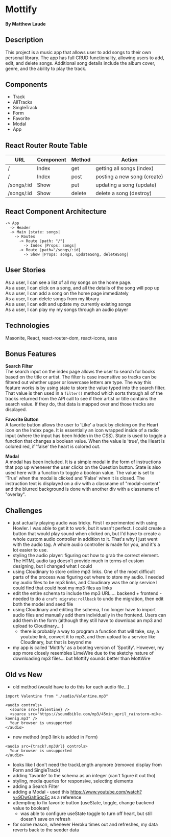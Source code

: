 # Mottify
#### By Matthew Laude

## Description
This project is a music app that allows user to add songs to their own personal library. The app has full CRUD functionality, allowing users to add, edit, and delete songs. Additional song details include the album cover, genre, and the ability to play the track. 

## Components
- Track
- AllTracks
- SingleTrack
- Form
- Favorite
- Modal
- App

## React Router Route Table
| URL | Component | Method | Action |
|-----|-----------|--------|--------|
| / | Index | get | getting all songs (index)||
| / | Index | post | posting a new song (create) |
| /songs/:id | Show | put | updating a song (update) |
| /songs/:id | Show | delete | delete a song (destroy) |

## React Component Architecture
```
-> App
  -> Header
  -> Main |state: songs|
    -> Routes
      -> Route |path: "/"|
        -> Index |Props: songs|
      -> Route |path="/songs/:id|
        -> Show |Props: songs, updateSong, deleteSong|
```

## User Stories
As a user, I can see a list of all my songs on the home page. \
As a user, I can click on a song, and all the details of the song will pop up \
As a user, I can add a song on the home page immediately \
As a user, I can delete songs from my library \
As a user, I can edit and update my currently existing songs \
As a user, I can play my my songs through an audio player 

## Technologies
Masonite, React, react-router-dom, react-icons, sass

## Bonus Features
**Search Filter** \
The search input on the index page allows the user to search for books based on the title or artist. The filter is case insensitive so tracks can be filtered out whether upper or lowercase letters are type. The way this feature works is by using state to store the value typed into the search filter. That value is then used in a `filter()` method which sorts through all of the tracks returned from the API call to see if their artist or title contains the search value. If they do, that data is mapped over and those tracks are displayed.

**Favorite Button** \
A favorite button allows the user to 'Like' a track by clicking on the Heart icon on the Index page. It is essentially an icon wrapped inside of a radio input (where the input has been hidden in the CSS). State is used to toggle a function that changes a boolean value. When the value is 'true', the Heart is colored red, if 'false' the heart is colored out. 

**Modal** \
A modal has been included. It is a simple modal in the form of instructions that pop up whenever the user clicks on the Question button. State is also used here with a function to toggle a boolean value. The value is set to 'True' when the modal is clicked and 'False' when it is closed. The instruction text is displayed on a div with a classname of "modal-content" and the blurred background is done with another div with a classname of "overlay". 

## Challenges
- just actually playing audio was tricky. First I experimented with using Howler. I was able to get it to work, but it wasn't perfect. I could create a button that would play sound when clicked on, but I'd have to create a whole custom audio controller in addition to it. That's why I just went with the audio tag. A whole audio controller is made for you, and it's a lot easier to use. 
- styling the audio player: figuring out how to grab the correct element. The HTML audio tag doesn't provide much in terms of custom designing, but I changed what I could 
- using Cloudinary to store online mp3 links. One of the most difficult parts of the process was figuring out where to store my audio. I needed my audio files to be mp3 links, and Cloudinary was the only service I could find that could host my mp3 files as links
- edit the entire schema to include the mp3 URL.... backend + frontend - needed to do a `craft migrate:rollback` to undo the migration, then edit both the model and seed file
- using Cloudinary and editing the schema, I no longer have to import audio files and manually add them individually in the frontend. Users can add them in the form (although they still have to download an mp3 and upload to Cloudinary... )
  - there is probably a way to program a function that will take, say, a youtube link, convert it to mp3, and then upload to a service like Cloudinary, but that is beyond me
- my app is called 'Mottify' as a bootleg version of 'Spotify'. However, my app more closely resembles LimeWire due to the sketchy nature of downloading mp3 files... but Mottify sounds better than MottWire

## Old vs New
- old method (would have to do this for each audio file...)

```
import Valentine from "./audio/Valentine.mp3"

<audio controls>
  <source src={Valentine} />
  <source src="https://soundbible.com/mp3/45min_april_rainstorm-mike-koenig.mp3" />
  Your browser is unsupported
</audio>
```

- new method (mp3 link is added in Form)
```
<audio src={track?.mp3Url} controls>
  Your browser is unsupported
</audio>
```

- looks like I don't need the trackLength anymore (removed display from Form and SingleTrack)
- adding 'favorite' to the schema as an integer (can't figure it out tho)
- styling, media queries for responsive, selecting elements
- adding a Search Filter
- adding a Modal - used this https://www.youtube.com/watch?v=9DwGahSqcEc as a reference
- attempting to fix favorite button (useState, toggle, change backend value to boolean)
  - was able to configure useState toggle to turn off heart, but still doesn't save on refresh
- for some reason, whenever Heroku times out and refreshes, my data reverts back to the seeder data
